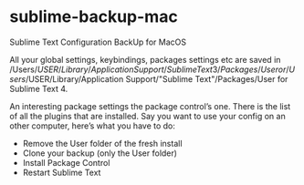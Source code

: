 # sublime-backup-mac
Sublime Text Configuration BackUp for MacOS



All your global settings, keybindings, packages settings etc are saved in /Users/$USER/Library/Application Support/Sublime Text 3/Packages/User or  /Users/$USER/Library/Application Support/"Sublime Text"/Packages/User for Sublime Text 4.

An interesting package settings the package control’s one. There is the list of all the plugins that are installed.
Say you want to use your config on an other computer, here’s what you have to do:
  - Remove the User folder of the fresh install
  - Clone your backup (only the User folder)
  - Install Package Control
  - Restart Sublime Text
